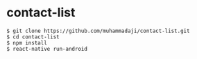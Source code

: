 # contact-list
```
$ git clone https://github.com/muhammadaji/contact-list.git
$ cd contact-list
$ npm install
$ react-native run-android
```
